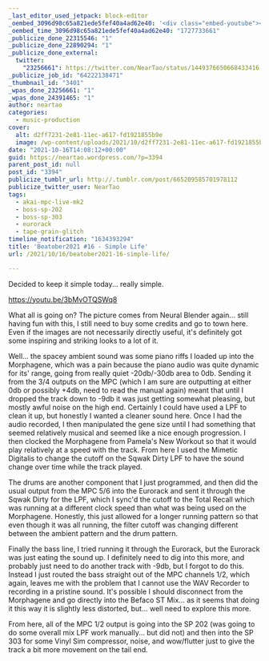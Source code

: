 ```yaml
---
_last_editor_used_jetpack: block-editor
_oembed_3096d98c65a821ede5fef40a4ad62e40: '<div class="embed-youtube"><iframe title="Beatober2021 #16 - Simple Life" width="750" height="422" src="https://www.youtube.com/embed/3bMvOTQSWq8?feature=oembed" frameborder="0" allow="accelerometer; autoplay; clipboard-write; encrypted-media; gyroscope; picture-in-picture; web-share" referrerpolicy="strict-origin-when-cross-origin" allowfullscreen></iframe></div>'
_oembed_time_3096d98c65a821ede5fef40a4ad62e40: "1727733661"
_publicize_done_22315546: "1"
_publicize_done_22890294: "1"
_publicize_done_external:
  twitter:
    "23256661": https://twitter.com/NearTao/status/1449376650668433416
_publicize_job_id: "64222138471"
_thumbnail_id: "3401"
_wpas_done_23256661: "1"
_wpas_done_24391465: "1"
author: neartao
categories:
  - music-production
cover:
  alt: d2ff7231-2e81-11ec-a617-fd1921855b9e
  image: /wp-content/uploads/2021/10/d2ff7231-2e81-11ec-a617-fd1921855b9e.png
date: "2021-10-16T14:08:12+00:00"
guid: https://neartao.wordpress.com/?p=3394
parent_post_id: null
post_id: "3394"
publicize_tumblr_url: http://.tumblr.com/post/665209585701978112
publicize_twitter_user: NearTao
tags:
  - akai-mpc-live-mk2
  - boss-sp-202
  - boss-sp-303
  - eurorack
  - tape-grain-glitch
timeline_notification: "1634393294"
title: 'Beatober2021 #16 - Simple Life'
url: /2021/10/16/beatober2021-16-simple-life/

---
```

Decided to keep it simple today... really simple.

https://youtu.be/3bMvOTQSWq8

What all is going on? The picture comes from Neural Blender again... still having fun with this, I still need to buy some credits and go to town here. Even if the images are not necessarily directly useful, it's definitely got some inspiring and striking looks to a lot of it.

Well... the spacey ambient sound was some piano riffs I loaded up into the Morphagene, which was a pain because the piano audio was quite dynamic for its' range, going from really quiet -20db/-30db area to 0db. Sending it from the 3/4 outputs on the MPC (which I am sure are outputting at either 0db or possibly +4db, need to read the manual again) meant that until I dropped the track down to -9db it was just getting somewhat pleasing, but mostly awful noise on the high end. Certainly I could have used a LPF to clean it up, but honestly I wanted a cleaner sound here. Once I had the audio recorded, I then manipulated the gene size until I had something that seemed relatively musical and seemed like a nice enough progression. I then clocked the Morphagene from Pamela's New Workout so that it would play relatively at a speed with the track. From here I used the Mimetic Digitalis to change the cutoff on the Sqwak Dirty LPF to have the sound change over time while the track played.

The drums are another component that I just programmed, and then did the usual output from the MPC 5/6 into the Eurorack and sent it through the Sqwak Dirty for the LPF, which I sync'd the cutoff to the Total Recall which was running at a different clock speed than what was being used on the Morphagene. Honestly, this just allowed for a longer running pattern so that even though it was all running, the filter cutoff was changing different between the ambient pattern and the drum pattern.

Finally the bass line, I tried running it through the Eurorack, but the Eurorack was just eating the sound up. I definitely need to dig into this more, and probably just need to do another track with -9db, but I forgot to do this. Instead I just routed the bass straight out of the MPC channels 1/2, which again, leaves me with the problem that I cannot use the WAV Recorder to recording in a pristine sound. It's possible I should disconnect from the Morphagene and go directly into the Befaco ST Mix... as it seems that doing it this way it is slightly less distorted, but... well need to explore this more.

From here, all of the MPC 1/2 output is going into the SP 202 (was going to do some overall mix LPF work manually... but did not) and then into the SP 303 for some Vinyl Sim compressor, noise, and wow/flutter just to give the track a bit more movement on the tail end.
